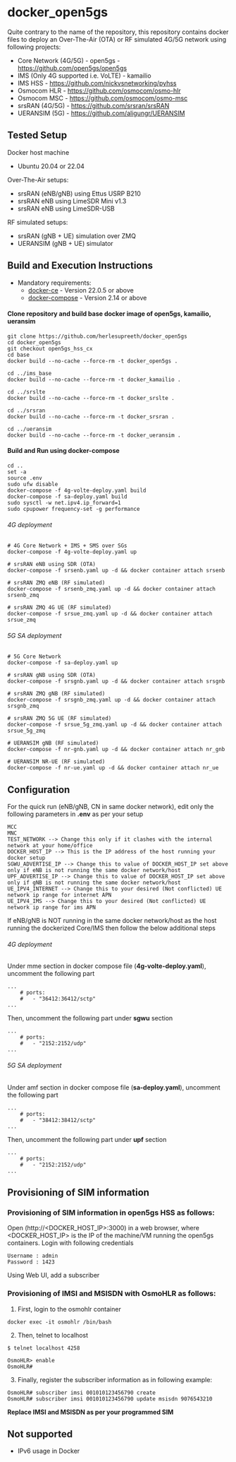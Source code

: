 # docker_open5gs
Quite contrary to the name of the repository, this repository contains docker files to deploy an Over-The-Air (OTA) or RF simulated 4G/5G network using following projects:
- Core Network (4G/5G) - open5gs - https://github.com/open5gs/open5gs
- IMS (Only 4G supported i.e. VoLTE) - kamailio
- IMS HSS - https://github.com/nickvsnetworking/pyhss
- Osmocom HLR - https://github.com/osmocom/osmo-hlr
- Osmocom MSC - https://github.com/osmocom/osmo-msc
- srsRAN (4G/5G) - https://github.com/srsran/srsRAN
- UERANSIM (5G) - https://github.com/aligungr/UERANSIM

## Tested Setup

Docker host machine

- Ubuntu 20.04 or 22.04

Over-The-Air setups: 

- srsRAN (eNB/gNB) using Ettus USRP B210
- srsRAN eNB using LimeSDR Mini v1.3
- srsRAN eNB using LimeSDR-USB

RF simulated setups:

 - srsRAN (gNB + UE) simulation over ZMQ
 - UERANSIM (gNB + UE) simulator

## Build and Execution Instructions

* Mandatory requirements:
	* [docker-ce](https://docs.docker.com/install/linux/docker-ce/ubuntu) - Version 22.0.5 or above
	* [docker-compose](https://docs.docker.com/compose) - Version 2.14 or above


#### Clone repository and build base docker image of open5gs, kamailio, ueransim

```
git clone https://github.com/herlesupreeth/docker_open5gs
cd docker_open5gs
git checkout open5gs_hss_cx
cd base
docker build --no-cache --force-rm -t docker_open5gs .

cd ../ims_base
docker build --no-cache --force-rm -t docker_kamailio .

cd ../srslte
docker build --no-cache --force-rm -t docker_srslte .

cd ../srsran
docker build --no-cache --force-rm -t docker_srsran .

cd ../ueransim
docker build --no-cache --force-rm -t docker_ueransim .
```

#### Build and Run using docker-compose

```
cd ..
set -a
source .env
sudo ufw disable
docker-compose -f 4g-volte-deploy.yaml build
docker-compose -f sa-deploy.yaml build
sudo sysctl -w net.ipv4.ip_forward=1
sudo cpupower frequency-set -g performance
```

###### 4G deployment

```
# 4G Core Network + IMS + SMS over SGs
docker-compose -f 4g-volte-deploy.yaml up

# srsRAN eNB using SDR (OTA)
docker-compose -f srsenb.yaml up -d && docker container attach srsenb

# srsRAN ZMQ eNB (RF simulated)
docker-compose -f srsenb_zmq.yaml up -d && docker container attach srsenb_zmq

# srsRAN ZMQ 4G UE (RF simulated)
docker-compose -f srsue_zmq.yaml up -d && docker container attach srsue_zmq
```

###### 5G SA deployment

```
# 5G Core Network
docker-compose -f sa-deploy.yaml up

# srsRAN gNB using SDR (OTA)
docker-compose -f srsgnb.yaml up -d && docker container attach srsgnb

# srsRAN ZMQ gNB (RF simulated)
docker-compose -f srsgnb_zmq.yaml up -d && docker container attach srsgnb_zmq

# srsRAN ZMQ 5G UE (RF simulated)
docker-compose -f srsue_5g_zmq.yaml up -d && docker container attach srsue_5g_zmq

# UERANSIM gNB (RF simulated)
docker-compose -f nr-gnb.yaml up -d && docker container attach nr_gnb

# UERANSIM NR-UE (RF simulated)
docker-compose -f nr-ue.yaml up -d && docker container attach nr_ue
```

## Configuration

For the quick run (eNB/gNB, CN in same docker network), edit only the following parameters in **.env** as per your setup

```
MCC
MNC
TEST_NETWORK --> Change this only if it clashes with the internal network at your home/office
DOCKER_HOST_IP --> This is the IP address of the host running your docker setup
SGWU_ADVERTISE_IP --> Change this to value of DOCKER_HOST_IP set above only if eNB is not running the same docker network/host
UPF_ADVERTISE_IP --> Change this to value of DOCKER_HOST_IP set above only if gNB is not running the same docker network/host
UE_IPV4_INTERNET --> Change this to your desired (Not conflicted) UE network ip range for internet APN
UE_IPV4_IMS --> Change this to your desired (Not conflicted) UE network ip range for ims APN
```

If eNB/gNB is NOT running in the same docker network/host as the host running the dockerized Core/IMS then follow the below additional steps

###### 4G deployment

Under mme section in docker compose file (**4g-volte-deploy.yaml**), uncomment the following part
```
...
    # ports:
    #   - "36412:36412/sctp"
...
```

Then, uncomment the following part under **sgwu** section
```
...
    # ports:
    #   - "2152:2152/udp"
...
```

###### 5G SA deployment

Under amf section in docker compose file (**sa-deploy.yaml**), uncomment the following part
```
...
    # ports:
    #   - "38412:38412/sctp"
...
```

Then, uncomment the following part under **upf** section
```
...
    # ports:
    #   - "2152:2152/udp"
...
```

## Provisioning of SIM information

### Provisioning of SIM information in open5gs HSS as follows:

Open (http://<DOCKER_HOST_IP>:3000) in a web browser, where <DOCKER_HOST_IP> is the IP of the machine/VM running the open5gs containers. Login with following credentials
```
Username : admin
Password : 1423
```

Using Web UI, add a subscriber

### Provisioning of IMSI and MSISDN with OsmoHLR as follows:

1. First, login to the osmohlr container

```
docker exec -it osmohlr /bin/bash
```

2. Then, telnet to localhost

```
$ telnet localhost 4258

OsmoHLR> enable
OsmoHLR#
```

3. Finally, register the subscriber information as in following example:

```
OsmoHLR# subscriber imsi 001010123456790 create
OsmoHLR# subscriber imsi 001010123456790 update msisdn 9076543210
```

**Replace IMSI and MSISDN as per your programmed SIM**


## Not supported
- IPv6 usage in Docker
